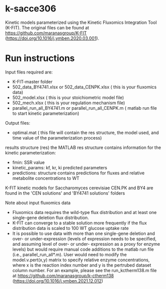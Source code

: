 # k-sacce306
Kinetic models parameterized using the Kinetic Fluxomics Integration Tool (K-FIT). The original files can be found at https://github.com/maranasgroup/K-FIT (https://doi.org/10.1016/j.ymben.2020.03.001). 


# Run instructions 
Input files required are:
- K-FIT-master folder
- 502_data_BY4741.xlsx or 502_data_CENPK.xlsx ( this is your fluxomics data)
- 502_model.xlsx ( this is your stoichiometric model file)
- 502_mech.xlsx ( this is your regulation mechanism file)
- parallel_run_all_BY4741.m or parallel_run_all_CENPK.m ( matlab run file to start kinetic parameterization)

Output files:
- optimal.mat ( this file will contain the res structure, the model used, and time value of the parameterization process)

results structure (res)
the MATLAB res structure contains information for the kinetic parameterization:
- fmin: SSR value
- kinetic_params: kf, kr, ki predicted parameters 
- predictions: structure contains predictions for fluxes and relative metabolite concentrations to WT

K-FIT kinetic models for Saccharomyces cerevisiae CEN.PK and BY4 are found in the 'CEN solutions' and 'BY4741 solutions' folders

Note about input fluxomics data
- Fluxomics data requires the wild-type flux distribution and at least one single-gene deletion flux distribution. 
- K-FIT can converge to a stable solution more frequently if the flux distribution data is scaled to 100 WT glucose uptake rate
- It is possible to use data with more than one single-gene deletion and over- or under-expression (levels of expression needs to be specified, and assuming level of over- or under- expression as a proxy for enzyme levels) but would require manual code additions to the matlab run file (i.e., parallel_run_all*.m). User would need to modify the model.v.pert(x,y) matrix to specify relative enzyme concentrations, where x is the reaction index number and y is the pertrubed dataset column number. For an example, please see the run_kctherm138.m file at https://github.com/maranasgroup/k-ctherm138 (https://doi.org/10.1016/j.ymben.2021.12.012)
